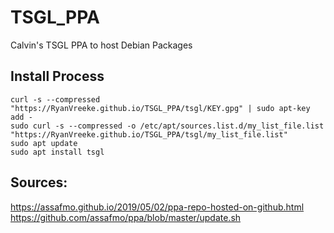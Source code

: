 # TSGL_PPA
Calvin's TSGL PPA to host Debian Packages

## Install Process
```
curl -s --compressed "https://RyanVreeke.github.io/TSGL_PPA/tsgl/KEY.gpg" | sudo apt-key add -  
sudo curl -s --compressed -o /etc/apt/sources.list.d/my_list_file.list "https://RyanVreeke.github.io/TSGL_PPA/tsgl/my_list_file.list"  
sudo apt update  
sudo apt install tsgl
```

## Sources:

https://assafmo.github.io/2019/05/02/ppa-repo-hosted-on-github.html  
https://github.com/assafmo/ppa/blob/master/update.sh
